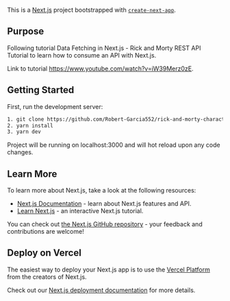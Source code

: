This is a [Next.js](https://nextjs.org/) project bootstrapped with [`create-next-app`](https://github.com/vercel/next.js/tree/canary/packages/create-next-app).

## Purpose

Following tutorial Data Fetching in Next.js - Rick and Morty REST API Tutorial to learn how to consume an API with Next.js. 

Link to tutorial https://www.youtube.com/watch?v=iW39Merz0zE.

## Getting Started

First, run the development server:

```bash
1. git clone https://github.com/Robert-Garcia552/rick-and-morty-character-wiki.git
2. yarn install
3. yarn dev
```

Project will be running on localhost:3000 and will hot reload upon any code changes.

## Learn More

To learn more about Next.js, take a look at the following resources:

- [Next.js Documentation](https://nextjs.org/docs) - learn about Next.js features and API.
- [Learn Next.js](https://nextjs.org/learn) - an interactive Next.js tutorial.

You can check out [the Next.js GitHub repository](https://github.com/vercel/next.js/) - your feedback and contributions are welcome!

## Deploy on Vercel

The easiest way to deploy your Next.js app is to use the [Vercel Platform](https://vercel.com/new?utm_medium=default-template&filter=next.js&utm_source=create-next-app&utm_campaign=create-next-app-readme) from the creators of Next.js.

Check out our [Next.js deployment documentation](https://nextjs.org/docs/deployment) for more details.
